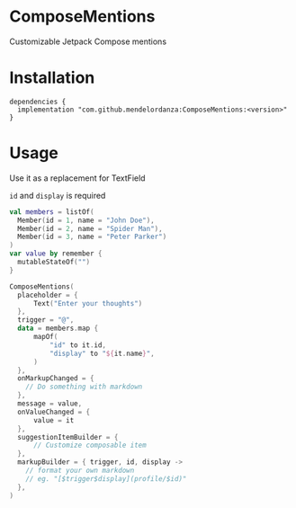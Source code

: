 # ComposeMentions

Customizable Jetpack Compose mentions

# Installation
```
dependencies {
  implementation "com.github.mendelordanza:ComposeMentions:<version>"
}
```

# Usage
Use it as a replacement for TextField

`id` and `display` is required

```kotlin
val members = listOf(
  Member(id = 1, name = "John Doe"),
  Member(id = 2, name = "Spider Man"),
  Member(id = 3, name = "Peter Parker")
)
var value by remember {
  mutableStateOf("")
}

ComposeMentions(
  placeholder = {
      Text("Enter your thoughts")
  },
  trigger = "@",
  data = members.map {
      mapOf(
          "id" to it.id,
          "display" to "${it.name}",
      )
  },
  onMarkupChanged = {
    // Do something with markdown
  },
  message = value,
  onValueChanged = {
      value = it
  },
  suggestionItemBuilder = {
      // Customize composable item
  },
  markupBuilder = { trigger, id, display ->
    // format your own markdown
    // eg. "[$trigger$display](profile/$id)"
  },
)
```
